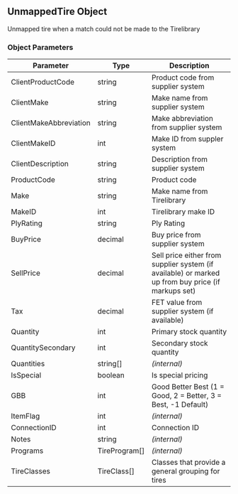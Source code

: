 ## UnmappedTire Object

Unmapped tire when a match could not be made to the Tirelibrary

### Object Parameters
Parameter | Type | Description
--------- | ---- | -----------
ClientProductCode | string | Product code from supplier system
ClientMake | string | Make name from supplier system
ClientMakeAbbreviation | string | Make abbreviation from supplier system
ClientMakeID | int | Make ID from suppler system
ClientDescription | string | Description from supplier system
ProductCode | string | Product code
Make | string | Make name from Tirelibrary
MakeID | int | Tirelibrary make ID
PlyRating | string | Ply Rating
BuyPrice | decimal | Buy price from supplier system
SellPrice | decimal | Sell price either from supplier system (if available) or marked up from buy price (if markups set)
Tax | decimal | FET value from supplier system (if available)
Quantity | int | Primary stock quantity
QuantitySecondary | int | Secondary stock quantity
Quantities | string[] | *(internal)*
IsSpecial | boolean | Is special pricing
GBB | int | Good Better Best (1 = Good, 2 = Better, 3 = Best, -1 Default)
ItemFlag | int | *(internal)*
ConnectionID | int | Connection ID
Notes | string | *(internal)*
Programs | TireProgram[] | *(internal)*
TireClasses | TireClass[] | Classes that provide a general grouping for tires
